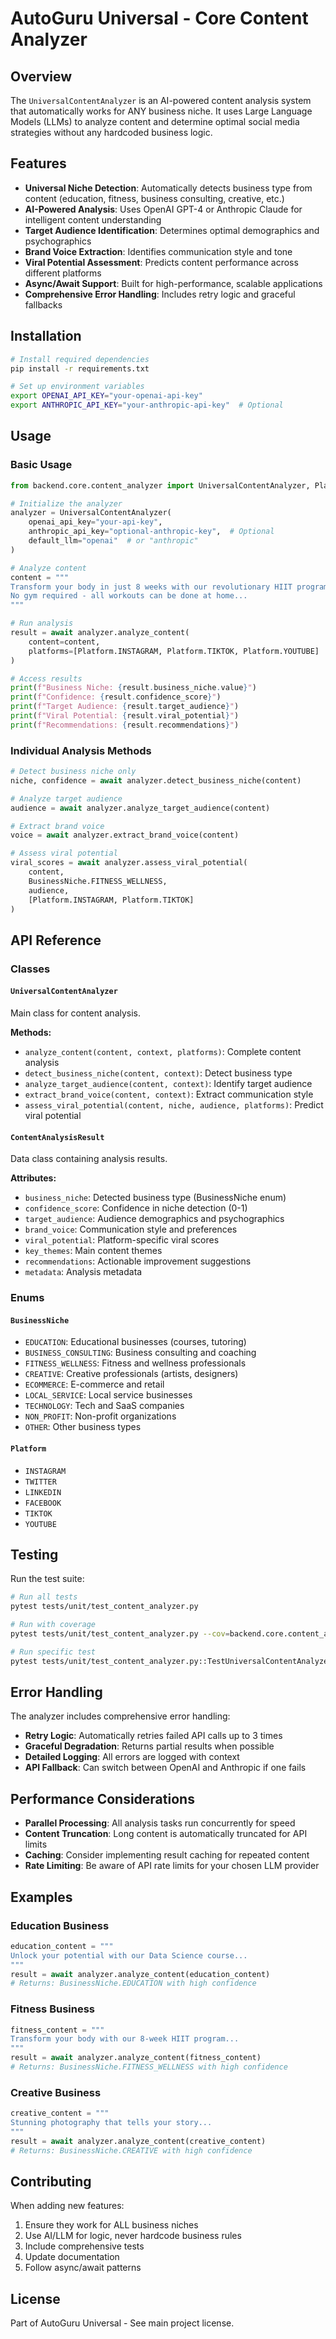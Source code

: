 # AutoGuru Universal - Core Content Analyzer

## Overview

The `UniversalContentAnalyzer` is an AI-powered content analysis system that automatically works for ANY business niche. It uses Large Language Models (LLMs) to analyze content and determine optimal social media strategies without any hardcoded business logic.

## Features

- **Universal Niche Detection**: Automatically detects business type from content (education, fitness, business consulting, creative, etc.)
- **AI-Powered Analysis**: Uses OpenAI GPT-4 or Anthropic Claude for intelligent content understanding
- **Target Audience Identification**: Determines optimal demographics and psychographics
- **Brand Voice Extraction**: Identifies communication style and tone
- **Viral Potential Assessment**: Predicts content performance across different platforms
- **Async/Await Support**: Built for high-performance, scalable applications
- **Comprehensive Error Handling**: Includes retry logic and graceful fallbacks

## Installation

```bash
# Install required dependencies
pip install -r requirements.txt

# Set up environment variables
export OPENAI_API_KEY="your-openai-api-key"
export ANTHROPIC_API_KEY="your-anthropic-api-key"  # Optional
```

## Usage

### Basic Usage

```python
from backend.core.content_analyzer import UniversalContentAnalyzer, Platform

# Initialize the analyzer
analyzer = UniversalContentAnalyzer(
    openai_api_key="your-api-key",
    anthropic_api_key="optional-anthropic-key",  # Optional
    default_llm="openai"  # or "anthropic"
)

# Analyze content
content = """
Transform your body in just 8 weeks with our revolutionary HIIT program!
No gym required - all workouts can be done at home...
"""

# Run analysis
result = await analyzer.analyze_content(
    content=content,
    platforms=[Platform.INSTAGRAM, Platform.TIKTOK, Platform.YOUTUBE]
)

# Access results
print(f"Business Niche: {result.business_niche.value}")
print(f"Confidence: {result.confidence_score}")
print(f"Target Audience: {result.target_audience}")
print(f"Viral Potential: {result.viral_potential}")
print(f"Recommendations: {result.recommendations}")
```

### Individual Analysis Methods

```python
# Detect business niche only
niche, confidence = await analyzer.detect_business_niche(content)

# Analyze target audience
audience = await analyzer.analyze_target_audience(content)

# Extract brand voice
voice = await analyzer.extract_brand_voice(content)

# Assess viral potential
viral_scores = await analyzer.assess_viral_potential(
    content,
    BusinessNiche.FITNESS_WELLNESS,
    audience,
    [Platform.INSTAGRAM, Platform.TIKTOK]
)
```

## API Reference

### Classes

#### `UniversalContentAnalyzer`

Main class for content analysis.

**Methods:**
- `analyze_content(content, context, platforms)`: Complete content analysis
- `detect_business_niche(content, context)`: Detect business type
- `analyze_target_audience(content, context)`: Identify target audience
- `extract_brand_voice(content, context)`: Extract communication style
- `assess_viral_potential(content, niche, audience, platforms)`: Predict viral potential

#### `ContentAnalysisResult`

Data class containing analysis results.

**Attributes:**
- `business_niche`: Detected business type (BusinessNiche enum)
- `confidence_score`: Confidence in niche detection (0-1)
- `target_audience`: Audience demographics and psychographics
- `brand_voice`: Communication style and preferences
- `viral_potential`: Platform-specific viral scores
- `key_themes`: Main content themes
- `recommendations`: Actionable improvement suggestions
- `metadata`: Analysis metadata

### Enums

#### `BusinessNiche`
- `EDUCATION`: Educational businesses (courses, tutoring)
- `BUSINESS_CONSULTING`: Business consulting and coaching
- `FITNESS_WELLNESS`: Fitness and wellness professionals
- `CREATIVE`: Creative professionals (artists, designers)
- `ECOMMERCE`: E-commerce and retail
- `LOCAL_SERVICE`: Local service businesses
- `TECHNOLOGY`: Tech and SaaS companies
- `NON_PROFIT`: Non-profit organizations
- `OTHER`: Other business types

#### `Platform`
- `INSTAGRAM`
- `TWITTER`
- `LINKEDIN`
- `FACEBOOK`
- `TIKTOK`
- `YOUTUBE`

## Testing

Run the test suite:

```bash
# Run all tests
pytest tests/unit/test_content_analyzer.py

# Run with coverage
pytest tests/unit/test_content_analyzer.py --cov=backend.core.content_analyzer

# Run specific test
pytest tests/unit/test_content_analyzer.py::TestUniversalContentAnalyzer::test_detect_education_niche
```

## Error Handling

The analyzer includes comprehensive error handling:

- **Retry Logic**: Automatically retries failed API calls up to 3 times
- **Graceful Degradation**: Returns partial results when possible
- **Detailed Logging**: All errors are logged with context
- **API Fallback**: Can switch between OpenAI and Anthropic if one fails

## Performance Considerations

- **Parallel Processing**: All analysis tasks run concurrently for speed
- **Content Truncation**: Long content is automatically truncated for API limits
- **Caching**: Consider implementing result caching for repeated content
- **Rate Limiting**: Be aware of API rate limits for your chosen LLM provider

## Examples

### Education Business
```python
education_content = """
Unlock your potential with our Data Science course...
"""
result = await analyzer.analyze_content(education_content)
# Returns: BusinessNiche.EDUCATION with high confidence
```

### Fitness Business
```python
fitness_content = """
Transform your body with our 8-week HIIT program...
"""
result = await analyzer.analyze_content(fitness_content)
# Returns: BusinessNiche.FITNESS_WELLNESS with high confidence
```

### Creative Business
```python
creative_content = """
Stunning photography that tells your story...
"""
result = await analyzer.analyze_content(creative_content)
# Returns: BusinessNiche.CREATIVE with high confidence
```

## Contributing

When adding new features:
1. Ensure they work for ALL business niches
2. Use AI/LLM for logic, never hardcode business rules
3. Include comprehensive tests
4. Update documentation
5. Follow async/await patterns

## License

Part of AutoGuru Universal - See main project license.